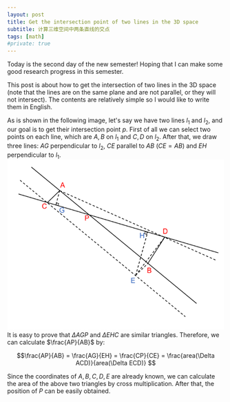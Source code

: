 ```yaml
---
layout: post
title: Get the intersection point of two lines in the 3D space
subtitle: 计算三维空间中两条直线的交点
tags: [math]
#private: true
---
```


<head>
    <script src="https://cdn.mathjax.org/mathjax/latest/MathJax.js?config=TeX-AMS-MML_HTMLorMML" type="text/javascript"></script>
    <script type="text/x-mathjax-config">
        MathJax.Hub.Config({
            tex2jax: {
            skipTags: ['script', 'noscript', 'style', 'textarea', 'pre'],
            inlineMath: [['$','$']]
            }
        });
    </script>
</head>

Today is the second day of the new semester! Hoping that I can make some good research progress in this semester.

This post is about how to get the intersection of two lines in the 3D space (note that the lines are on the same plane and are not parallel, or they will not intersect). The contents are relatively simple so I would like to write them in English.

As is shown in the following image, let's say we have two lines $l_1$ and $l_2$, and our goal is to get their intersection point $p$. First of all we can select two points on each line, which are $A,B$ on $l_1$ and $C,D$ on $l_2$. After that, we draw three lines: $AG$ perpendicular to $l_2$, $CE$ parallel to $AB$ ($CE=AB$) and $EH$ perpendicular to $l_1$.
<br>
![](../assets/line.png)
<br>
It is easy to prove that $\Delta AGP$ and $\Delta EHC$ are similar triangles. Therefore, we can calculate $\frac{AP}{AB}$ by:

 $$\frac{AP}{AB} = \frac{AG}{EH} = \frac{CP}{CE} = \frac{area(\Delta ACD)}{area(\Delta ECD)} $$

Since the coordinates of $A, B, C, D, E$ are already known, we can calculate the area of the above two triangles by cross multiplication. After that, the position of $P$ can be easily obtained.
